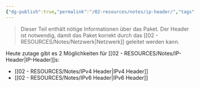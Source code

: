 ```yaml
---
{"dg-publish":true,"permalink":"/02-resources/notes/ip-header/","tags":["netzwerk/ip"],"noteIcon":"","updated":"2024-08-20T09:36:55.000+02:00"}
---
```


>Dieser Teil enthält nötige Informationen über das Paket. Der Header ist notwendig, damit das Paket korrekt durch das [[02 - RESOURCES/Notes/Netzwerk\|Netzwerk]] geleitet werden kann.

Heute zutage gibt es 2 Möglichkeiten für [[02 - RESOURCES/Notes/IP-Header\|IP-Header]]s:
- [[02 - RESOURCES/Notes/IPv4 Header\|IPv4 Header]]
- [[02 - RESOURCES/Notes/IPv6 Header\|IPv6 Header]]